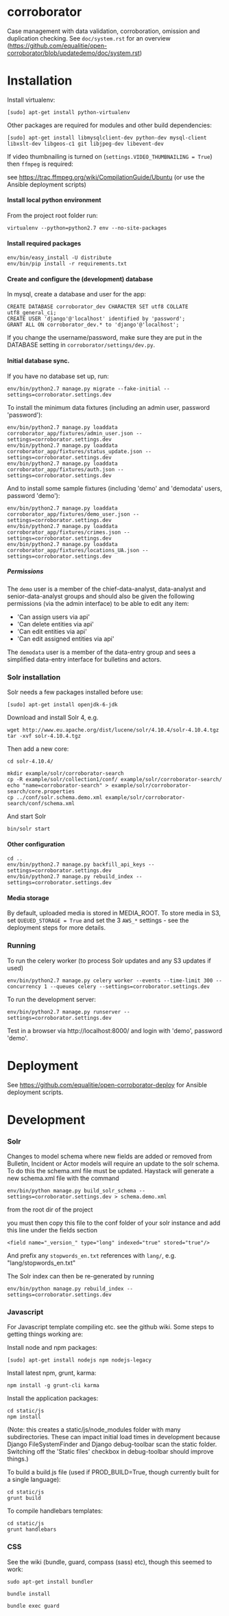 corroborator
============

Case management with data validation, corroboration, omission and duplication checking.
See `doc/system.rst` for an overview (https://github.com/equalitie/open-corroborator/blob/updatedemo/doc/system.rst)

Installation
============

Install virtualenv:

```
[sudo] apt-get install python-virtualenv
```

Other packages are required for modules and other build dependencies:

```
[sudo] apt-get install libmysqlclient-dev python-dev mysql-client libxslt-dev libgeos-c1 git libjpeg-dev libevent-dev
```

If video thumbnailing is turned on (`settings.VIDEO_THUMBNAILING = True`) then `ffmpeg` is required:

see https://trac.ffmpeg.org/wiki/CompilationGuide/Ubuntu (or use the Ansible deployment scripts)


#### Install local python environment
From the project root folder run:

```
virtualenv --python=python2.7 env --no-site-packages
```

#### Install required packages

```
env/bin/easy_install -U distribute
env/bin/pip install -r requirements.txt
```

#### Create and configure the (development) database
In mysql, create a database and user for the app:

```
CREATE DATABASE corroborator_dev CHARACTER SET utf8 COLLATE utf8_general_ci;
CREATE USER 'django'@'localhost' identified by 'password';
GRANT ALL ON corroborator_dev.* to 'django'@'localhost';
```

If you change the username/password, make sure they are put in the DATABASE setting in ```corroborator/settings/dev.py```.

#### Initial database sync.
If you have no database set up, run:

```
env/bin/python2.7 manage.py migrate --fake-initial --settings=corroborator.settings.dev
```

To install the minimum data fixtures (including an admin user, password
'password'):

```
env/bin/python2.7 manage.py loaddata corroborator_app/fixtures/admin_user.json --settings=corroborator.settings.dev 
env/bin/python2.7 manage.py loaddata corroborator_app/fixtures/status_update.json --settings=corroborator.settings.dev 
env/bin/python2.7 manage.py loaddata corroborator_app/fixtures/auth.json --settings=corroborator.settings.dev 
```

And to install some sample fixtures (including 'demo' and 'demodata' users, password 'demo'):

```
env/bin/python2.7 manage.py loaddata corroborator_app/fixtures/demo_user.json --settings=corroborator.settings.dev 
env/bin/python2.7 manage.py loaddata corroborator_app/fixtures/crimes.json --settings=corroborator.settings.dev 
env/bin/python2.7 manage.py loaddata corroborator_app/fixtures/locations_UA.json --settings=corroborator.settings.dev 
```

##### Permissions
The `demo` user is a member of the chief-data-analyst, data-analyst and senior-data-analyst groups and should also be given 
the following permissions (via the admin interface) to be able to edit any item:

   * 'Can assign users via api'
   * 'Can delete entities via api'
   * 'Can edit entities via api'
   * 'Can edit assigned entities via api'

The `demodata` user is a member of the data-entry group and sees a simplified data-entry interface for bulletins and actors.

### Solr installation

Solr needs a few packages installed before use:

```
[sudo] apt-get install openjdk-6-jdk
```

Download and install Solr 4, e.g.

```
wget http://www.eu.apache.org/dist/lucene/solr/4.10.4/solr-4.10.4.tgz
tar -xvf solr-4.10.4.tgz
```

Then add a new core:

```
cd solr-4.10.4/

mkdir example/solr/corroborator-search
cp -R example/solr/collection1/conf/ example/solr/corroborator-search/
echo "name=corroborator-search" > example/solr/corroborator-search/core.properties
cp ../conf/solr.schema.demo.xml example/solr/corroborator-search/conf/schema.xml
```

And start Solr

```
bin/solr start
```
 
#### Other configuration
```
cd ..
env/bin/python2.7 manage.py backfill_api_keys --settings=corroborator.settings.dev
env/bin/python2.7 manage.py rebuild_index --settings=corroborator.settings.dev
```

#### Media storage
By default, uploaded media is stored in MEDIA_ROOT. To store media in S3, 
set `QUEUED_STORAGE = True` and set the 3 `AWS_*` settings - see the deployment 
steps for more details.

### Running
To run the celery worker (to process Solr updates and any S3 updates if used)

```
env/bin/python2.7 manage.py celery worker --events --time-limit 300 --concurrency 1 --queues celery --settings=corroborator.settings.dev
```

To run the development server:

```
env/bin/python2.7 manage.py runserver --settings=corroborator.settings.dev
```

Test in a browser via http://localhost:8000/ and login with 'demo', password 'demo'.

Deployment
==========
See https://github.com/equalitie/open-corroborator-deploy for Ansible deployment scripts.


Development
===========

### Solr
Changes to model schema where new fields are added or removed from Bulletin, Incident or Actor
models will require an update to the solr schema. To do this the schema.xml file must be updated.
Haystack will generate a new schema.xml file with the command

```
env/bin/python manage.py build_solr_schema --settings=corroborator.settings.dev > schema.demo.xml
```
from the root dir of the project

you must then copy this file to the conf folder of your solr instance and add this line under the fields section
```
<field name="_version_" type="long" indexed="true" stored="true"/>
```

And prefix any `stopwords_en.txt` references with `lang/`, e.g. "lang/stopwords_en.txt"

The Solr index can then be re-generated by running
```
env/bin/python manage.py rebuild_index --settings=corroborator.settings.dev 
```

### Javascript
For Javascript template compiling etc. see the github wiki. Some steps to getting things working are:

Install node and npm packages:

```
[sudo] apt-get install nodejs npm nodejs-legacy
```

Install latest npm, grunt, karma:

```
npm install -g grunt-cli karma
```

Install the application packages:

```
cd static/js
npm install
```

(Note: this creates a static/js/node_modules folder with many subdirectories. These can impact initial load times in development
because Django FileSystemFinder and Django debug-toolbar scan the static folder. Switching off the 'Static files' checkbox 
in debug-toolbar should improve things.)

To build a build.js file (used if PROD_BUILD=True, though currently built for a single language):

```
cd static/js
grunt build
```

To compile handlebars templates:

```
cd static/js
grunt handlebars
```

### CSS
See the wiki (bundle, guard, compass (sass) etc), though this seemed to work:

```
sudo apt-get install bundler

bundle install

bundle exec guard
```

